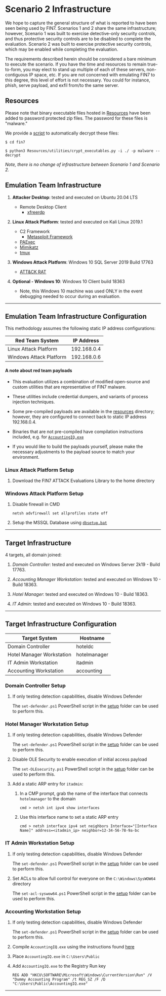 # Scenario 2 Infrastructure

We hope to capture the general structure of what is reported to have been seen being used by FIN7. Scenarios 1 and 2 share the same infrastructure; however, Scenario 1 was built to exercise detective-only security controls, and thus protective security controls are to be disabled to complete the evaluation. Scenario 2 was built to exercise protective security controls, which may be enabled while completing the evaluation.

The requirements described herein should be considered a bare minimum to execute the scenario.  If you have the time and resources to remain true-to-form, you may elect to stand up multiple of each of these servers, non-contiguous IP space, etc.  If you are not concerned with emulating FIN7 to this degree, this level of effort is not necessary.  You could for instance, phish, serve payload, and exfil from/to the same server.

## Resources

Please note that binary executable files hosted in [Resources](/Enterprise/fin7/Resources/) have been added to password protected zip files.  The password for these files is "malware."

We provide a [script](/Enterprise/fin7/Resources/utilities/crypt_executables.py) to automatically decrypt these files:

```
$ cd fin7

$ python3 Resources/utilities/crypt_executables.py -i ./ -p malware --decrypt
```

*Note, there is no change of infrastructure between Scenario 1 and Scenario 2.*

## Emulation Team Infrastructure

1. **Attacker Desktop**: tested and executed on Ubuntu 20.04 LTS
    - Remote Desktop Client
        - [xfreerdp](https://www.freerdp.com/)

2. **Linux Attack Platform**: tested and executed on Kali Linux 2019.1
    - C2 Framework
        - [Metasploit Framework](https://github.com/rapid7/metasploit-framework)
    - [PAExec](https://github.com/poweradminllc/PAExec)
    - [Mimikatz](https://github.com/gentilkiwi/mimikatz/wiki)
    - [tmux](https://github.com/tmux/tmux/wiki)

3. **Windows Attack Platform**: Windows 10 SQL Server 2019 Build 17763
    - [ATT&CK RAT](/Enterprise/fin7/Resources/Scenario_1/Step11/FIN7_SQLRat_C2_Server)

4. **Optional - Windows 10**: Windows 10 Client build 18363
	* Note, this Windows 10 machine was used ONLY in the event debugging needed to occur during an evaluation.

---

## Emulation Team Infrastructure Configuration

This methodology assumes the following static IP address configurations:

| Red Team System | IP Address |
| ------ | ------ |
| Linux Attack Platform | 192.168.0.4 |
| Windows Attack Platform | 192.168.0.6 |

#### A note about red team payloads

- This evaluation utilizes a combination of modified open-source and custom utilities that are representative of FIN7 malware.

- These utilities include credential dumpers, and variants of process injection techniques.

- Some pre-compiled payloads are available in the [resources](/Enterprise/fin7/Resources) directory; however, they are configured to connect back to static IP address 192.168.0.4.

- Binaries that are not pre-compiled have compilation instructions included, e.g. for [`AccountingIQ.exe`](/Enterprise/fin7/Resources/Step10/README.md)

- If you would like to build the payloads yourself, please make the necessary adjustments to the payload source to match your environment.

### Linux Attack Platform Setup

1. Download the FIN7 ATTACK Evaluations Library to the home directory

### Windows Attack Platform Setup

1. Disable firewall in CMD
    ```
    netsh advfirewall set allprofiles state off
    ```

2. Setup the MSSQL Database using [`dbsetup.bat`](/Enterprise/fin7/Resources/setup/dbsetup.bat)

---

## Target Infrastructure

4 targets, all domain joined:

1. *Domain Controller*: tested and executed on Windows Server 2k19 - Build 17763.

2. *Accounting Manager Workstation*: tested and executed on Windows 10 - Build 18363.

3. *Hotel Manager*: tested and executed on Windows 10 - Build 18363.

4. *IT Admin*: tested and executed on Windows 10 - Build 18363.

---

## Target Infrastructure Configuration

| Target System | Hostname |
| ------ | ------ |
| Domain Controller | hoteldc |
| Hotel Manager Workstation | hotelmanager |
| IT Admin Workstation | itadmin |
| Accounting Workstation | accounting |

### Domain Controller Setup

1. If only testing detection capabilities, disable Windows Defender

    The `set-defender.ps1` PowerShell script in the [setup](/Enterprise/fin7/Resources/setup) folder can be used to perform this.

### Hotel Manager Workstation Setup

1. If only testing detection capabilities, disable Windows Defender

    The `set-defender.ps1` PowerShell script in the [setup](/Enterprise/fin7/Resources/setup) folder can be used to perform this.

2. Disable OLE Security to enable execution of initial access payload

    The `set-OLEsecurity.ps1` PowerShell script in the [setup](/Enterprise/fin7/Resources/setup) folder can be used to perform this.

3. Add a static ARP entry for `itadmin`:

    1. In a CMP prompt, grab the name of the interface that connects `hotelmanager` to the domain
        ```
        cmd > netsh int ipv4 show interfaces
        ```

    2. Use this interface name to set a static ARP entry
        ```
        cmd > netsh interface ipv4 set neighbors Interface="[Interface Name]" address=<itadmin_ip> neighbor=12-34-56-78-9a-bc
        ```

### IT Admin Workstation Setup

1. If only testing detection capabilities, disable Windows Defender

    The `set-defender.ps1` PowerShell script in the [setup](/Enterprise/fin7/Resources/setup) folder can be used to perform this.

2. Set ACLs to allow full control for everyone on the `C:\Windows\SysWOW64` directory

    The `set-acl-syswow64.ps1` PowerShell script in the [setup](/Enterprise/fin7/Resources/setup) folder can be used to perform this.

### Accounting Workstation Setup

1. If only testing detection capabilities, disable Windows Defender

    The `set-defender.ps1` PowerShell script in the [setup](/Enterprise/fin7/Resources/setup) folder can be used to perform this.

2. Compile `AccountingIQ.exe` using the instructions found [here](/Enterprise/fin7/Resources/Step10/README.md)

3. Place `AccountingIQ.exe` in `C:\Users\Public`

4. Add `AccountingIQ.exe` to the Registry Run key
    ```
    REG ADD "HKCU\SOFTWARE\Microsoft\Windows\CurrentVersion\Run" /V "Dummy Accounting Program" /t REG_SZ /F /D "C:\Users\Public\AccountingIQ.exe"
    ```

---
